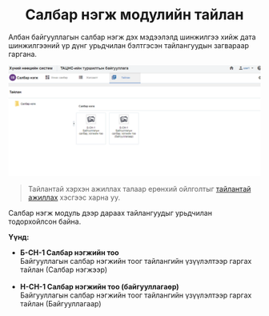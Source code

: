 
<h1 align="center">Салбар нэгж модулийн тайлан</h1>

Албан байгууллагын салбар нэгж дэх мэдээлэлд шинжилгээ хийж дата шинжилгээний үр дүнг урьдчилан бэлтгэсэн тайлангуудын загвараар гаргана.

![](../assets/images/modules/business_units/report.png)

> Тайлантай хэрхэн ажиллах талаар ерөнхий ойлголтыг [тайлантай ажиллах](how-it-works?id=_5-Тайлантай-ажиллах) хэсгээс харна уу.

Салбар нэгж модуль дээр дараах тайлангуудыг урьдчилан тодорхойлсон байна.

**Үүнд:**

- **Б-СН-1 Салбар нэгжийн тоо**
  <br>Байгууллагын салбар нэгжийн тоог тайлангийн үзүүлэлтээр гаргах тайлан (Салбар нэгжээр)<br><br>
- **Н-СН-1 Салбар нэгжийн тоо (байгууллагаөр)**
  <br>Байгууллагын салбар нэгжийн тоог тайлангийн үзүүлэлтээр гаргах тайлан (Байгууллагаар)<br><br>
